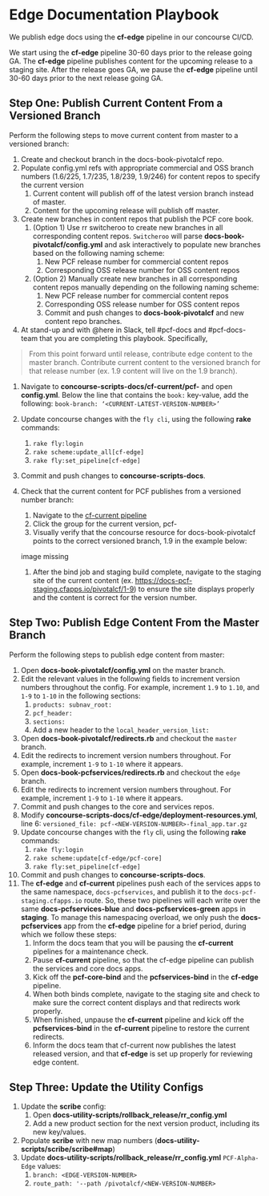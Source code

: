 # Edge Documentation Playbook

We publish edge docs using the **cf-edge** pipeline in our concourse CI/CD. 

We start using the **cf-edge** pipeline 30-60 days prior to the release going GA. The **cf-edge** pipeline publishes content for the upcoming release to a staging site. After the release goes GA, we pause the **cf-edge** pipeline until 30-60 days prior to the next release going GA.

## Step One: Publish Current Content From a Versioned Branch

Perform the following steps to move current content from master to a versioned branch:

1. Create and checkout <CURRENT-VERSION-NUMBER> branch in the docs-book-pivotalcf repo.
1. Populate config.yml refs with appropriate commercial and OSS branch numbers (1.6/225, 1.7/235, 1.8/239, 1.9/246) for content repos to specify the current version
	1. Current content will publish off of the latest version branch instead of master.
	1. Content for the upcoming release will publish off master.
1. Create new branches in content repos that publish the PCF core book.
	1. (Option 1) Use rr switcheroo to create new branches in all corresponding content repos. `Switcheroo` will parse **docs-book-pivotalcf/config.yml** and ask interactively to populate new branches based on the following naming scheme:
		1. New PCF release number for commercial content repos
		1. Corresponding OSS release number for OSS content repos
	1. (Option 2) Manually create new branches in all corresponding content repos manually depending on the following naming scheme:
		1. New PCF release number for commercial content repos
		1. Corresponding OSS release number for OSS content repos
		1. Commit and push changes to **docs-book-pivotalcf** and new content repo branches. 
1. At stand-up and with @here in Slack, tell #pcf-docs and #pcf-docs-team that you are completing this playbook. Specifically, 
>From this point forward until release, contribute edge content to the master branch. Contribute current content to the versioned branch for that release number (ex. 1.9 content will live on the 1.9 branch). 
1. Navigate to **concourse-scripts-docs/cf-current/pcf-<CURRENT-VERSION-NUMBER>** and open **config.yml**. Below the line that contains the `book:` key-value, add the following:
`book-branch: ‘<CURRENT-LATEST-VERSION-NUMBER>’`
1. Update concourse changes with the `fly cli`, using the following **rake** commands:
	1. `rake fly:login`
	1. `rake scheme:update_all[cf-edge]`
	1. 	`rake fly:set_pipeline[cf-edge]`
1. Commit and push changes to **concourse-scripts-docs**.
1. Check that the current content for PCF publishes from a versioned number branch: 
	1. Navigate to the [cf-current pipeline](https://p-concourse.wings.cf-app.com/teams/system-team-docs-docs-1-88aa/pipelines/cf-current)
	1. Click the group for the current version, pcf-<CURRENT-VERSION>
	1. Visually verify that the concourse resource for docs-book-pivotalcf points to the correct versioned branch, 1.9 in the example below: 

	image missing
	
	1. After the bind job and staging build complete, navigate to the staging site of the current content (ex. https://docs-pcf-staging.cfapps.io/pivotalcf/1-9) to ensure the site displays properly and the content is correct for the version number.

## Step Two: Publish Edge Content From the Master Branch

Perform the following steps to publish edge content from master:

1. Open **docs-book-pivotalcf/config.yml** on the master branch.
1. Edit the relevant values in the following fields to increment version numbers throughout the config. For example, increment `1.9` to `1.10`, and `1-9` to `1-10` in the following sections:
	1. `products: subnav_root:`
	1. `pcf_header:` 
	1. `sections: `
	1. Add a new header to the `local_header_version_list:`
1. Open **docs-book-pivotalcf/redirects.rb** and checkout the `master` branch. 
1. Edit the redirects to increment version numbers throughout. For example, increment `1-9` to `1-10` where it appears.
1. Open **docs-book-pcfservices/redirects.rb** and checkout the `edge` branch.
1. Edit the redirects to increment version numbers throughout. For example, increment `1-9` to `1-10` where it appears.
1. Commit and push changes to the core and services repos.
1. Modify **concourse-scripts-docs/cf-edge/deployment-resources.yml**, line 6: `versioned_file: pcf-<NEW-VERSION-NUMBER>-final_app.tar.gz`
1. Update concourse changes with the `fly` cli, using the following **rake** commands:
	1. `rake fly:login`
	1. `rake scheme:update[cf-edge/pcf-core]`
	1. 	`rake fly:set_pipeline[cf-edge]`
1. Commit and push changes to **concourse-scripts-docs**.
1. The **cf-edge** and **cf-current** pipelines push each of the services apps to the same namespace, `docs-pcfservices`, and publish it to the `docs-pcf-staging.cfapps.io` route. So, these two pipelines will each write over the same **docs-pcfservices-blue** and **docs-pcfservices-green** apps in **staging**. To manage this namespacing overload, we only push the **docs-pcfservices** app from the **cf-edge** pipeline for a brief period, during which we follow these steps:
	1. Inform the docs team that you will be pausing the **cf-current** pipelines for a maintenance check.
	1. Pause **cf-current** pipeline, so that the cf-edge pipeline can publish the services and core docs apps.
	1. Kick off the **pcf-core-bind** and the **pcfservices-bind** in the **cf-edge** pipeline.
	1. When both binds complete, navigate to the staging site and check to make sure the correct content displays and that redirects work properly.
	1. When finished, unpause the **cf-current** pipeline and kick off the **pcfservices-bind** in the **cf-current** pipeline to restore the current redirects.
	1. Inform the docs team that cf-current now publishes the latest released version, and that **cf-edge** is set up properly for reviewing edge content.

## Step Three: Update the Utility Configs

1. Update the **scribe** config:
	1. Open **docs-utility-scripts/rollback_release/rr_config.yml**
	1. Add a new product section for the next version product, including its new key/values. 
1. Populate **scribe** with new map numbers (**docs-utility-scripts/scribe/scribe#map**)
1. Update **docs-utility-scripts/rollback_release/rr_config.yml** `PCF-Alpha-Edge` values:
	1. `branch: <EDGE-VERSION-NUMBER>`
	1. `route_path: '--path /pivotalcf/<NEW-VERSION-NUMBER>`

